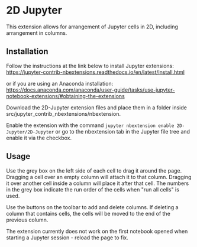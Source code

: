 2D Jupyter
==============

This extension allows for arrangement of Jupyter cells in 2D, including arrangement in columns.  


Installation
-----
Follow the instructions at the link below to install Jupyter extensions:
https://jupyter-contrib-nbextensions.readthedocs.io/en/latest/install.html

or if you are using an Anaconda installation: 
https://docs.anaconda.com/anaconda/user-guide/tasks/use-jupyter-notebook-extensions/#obtaining-the-extensions

Download the 2D-Jupyter extension files and place them in a folder inside
src/jupyter_contrib_nbextensions/nbextension. 

Enable the extension with the command 
```jupyter nbextension enable 2D-Jupyter/2D-Jupyter```
or go to the nbextension tab in the Jupyter file tree and enable it via the checkbox. 

Usage
-----
Use the grey box on the left side of each cell to drag it around the page. Dragging a cell over an empty column will attach it to that column. Dragging it over another cell inside a column will place it after that cell. The numbers in the grey box indicate the run order of the cells when "run all cells" is used. 

Use the buttons on the toolbar to add and delete columns. If deleting a column that contains cells, the cells will be moved to the end of the previous column. 

The extension currently does not work on the first notebook opened when starting a Jupyter session - reload the page to fix. 

